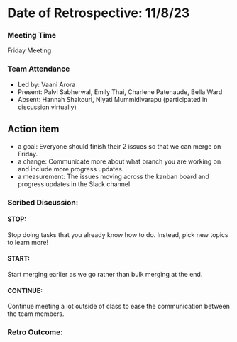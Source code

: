 # Date of Retrospective: 11/8/23

### Meeting Time
Friday Meeting

### Team Attendance
* Led by: Vaani Arora
* Present: Palvi Sabherwal, Emily Thai, Charlene Patenaude, Bella Ward
* Absent: Hannah Shakouri, Niyati Mummidivarapu (participated in discussion virtually)

## Action item
* a goal: Everyone should finish their 2 issues so that we can merge on Friday.
* a change: Communicate more about what branch you are working on and include more progress updates.
* a measurement: The issues moving across the kanban board and progress updates in the Slack channel.

### Scribed Discussion:
#### STOP: 
Stop doing tasks that you already know how to do. Instead, pick new topics to learn more!

#### START: 
Start merging earlier as we go rather than bulk merging at the end.

#### CONTINUE: 
Continue meeting a lot outside of class to ease the communication between the team members.

### Retro Outcome:
